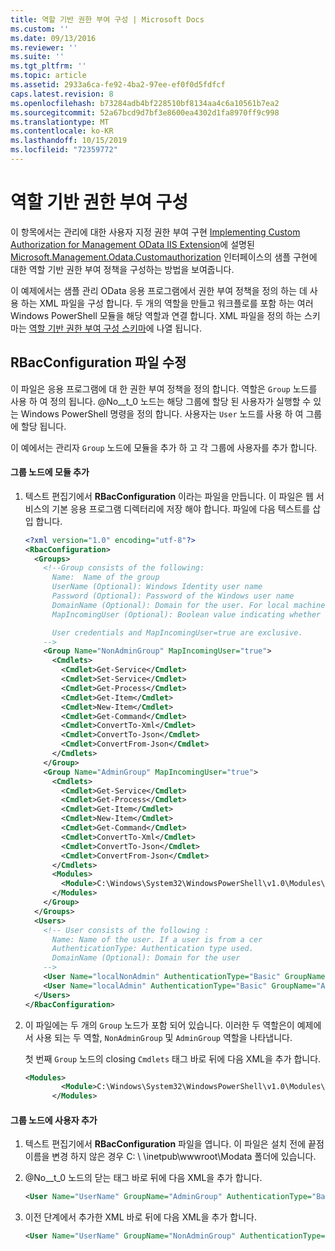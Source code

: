 ```yaml
---
title: 역할 기반 권한 부여 구성 | Microsoft Docs
ms.custom: ''
ms.date: 09/13/2016
ms.reviewer: ''
ms.suite: ''
ms.tgt_pltfrm: ''
ms.topic: article
ms.assetid: 2933a6ca-fe92-4ba2-97ee-ef0f0d5fdfcf
caps.latest.revision: 8
ms.openlocfilehash: b73284adb4bf228510bf8134aa4c6a10561b7ea2
ms.sourcegitcommit: 52a67bcd9d7bf3e8600ea4302d1fa8970ff9c998
ms.translationtype: MT
ms.contentlocale: ko-KR
ms.lasthandoff: 10/15/2019
ms.locfileid: "72359772"
---
```

# <a name="configuring-role-based-authorization"></a>역할 기반 권한 부여 구성

이 항목에서는 관리에 대한 사용자 지정 권한 부여 구현 [Implementing Custom Authorization for Management OData IIS Extension](./implementing-custom-authorization-for-a-management-odata-web-service.md)에 설명된 [Microsoft.Management.Odata.Customauthorization](/dotnet/api/Microsoft.Management.Odata.CustomAuthorization) 인터페이스의 샘플 구현에 대한 역할 기반 권한 부여 정책을 구성하는 방법을 보여줍니다.

이 예제에서는 샘플 관리 OData 응용 프로그램에서 권한 부여 정책을 정의 하는 데 사용 하는 XML 파일을 구성 합니다. 두 개의 역할을 만들고 워크플로를 포함 하는 여러 Windows PowerShell 모듈을 해당 역할과 연결 합니다. XML 파일을 정의 하는 스키마는 [역할 기반 권한 부여 구성 스키마](./role-based-authorization-configuration-schema.md)에 나열 됩니다.

## <a name="modifying-the-rbacconfigurationxml-file"></a>RBacConfiguration 파일 수정

이 파일은 응용 프로그램에 대 한 권한 부여 정책을 정의 합니다. 역할은 `Group` 노드를 사용 하 여 정의 됩니다. @No__t_0 노드는 해당 그룹에 할당 된 사용자가 실행할 수 있는 Windows PowerShell 명령을 정의 합니다. 사용자는 `User` 노드를 사용 하 여 그룹에 할당 됩니다.

이 예에서는 관리자 `Group` 노드에 모듈을 추가 하 고 각 그룹에 사용자를 추가 합니다.

#### <a name="adding-a-module-to-a-group-node"></a>그룹 노드에 모듈 추가

1. 텍스트 편집기에서 **RBacConfiguration** 이라는 파일을 만듭니다. 이 파일은 웹 서비스의 기본 응용 프로그램 디렉터리에 저장 해야 합니다. 파일에 다음 텍스트를 삽입 합니다.

   ```xml
   <?xml version="1.0" encoding="utf-8"?>
   <RbacConfiguration>
     <Groups>
       <!--Group consists of the following:
         Name:  Name of the group
         UserName (Optional): Windows Identity user name
         Password (Optional): Password of the Windows user name
         DomainName (Optional): Domain for the user. For local machine account either do not include them or give the machine name. Do not give empty string
         MapIncomingUser (Optional): Boolean value indicating whether to execute cmdlet in the context of network client.

         User credentials and MapIncomingUser=true are exclusive.
       -->
       <Group Name="NonAdminGroup" MapIncomingUser="true">
         <Cmdlets>
           <Cmdlet>Get-Service</Cmdlet>
           <Cmdlet>Set-Service</Cmdlet>
           <Cmdlet>Get-Process</Cmdlet>
           <Cmdlet>Get-Item</Cmdlet>
           <Cmdlet>New-Item</Cmdlet>
           <Cmdlet>Get-Command</Cmdlet>
           <Cmdlet>ConvertTo-Xml</Cmdlet>
           <Cmdlet>ConvertTo-Json</Cmdlet>
           <Cmdlet>ConvertFrom-Json</Cmdlet>
         </Cmdlets>
       </Group>
       <Group Name="AdminGroup" MapIncomingUser="true">
         <Cmdlets>
           <Cmdlet>Get-Service</Cmdlet>
           <Cmdlet>Get-Process</Cmdlet>
           <Cmdlet>Get-Item</Cmdlet>
           <Cmdlet>New-Item</Cmdlet>
           <Cmdlet>Get-Command</Cmdlet>
           <Cmdlet>ConvertTo-Xml</Cmdlet>
           <Cmdlet>ConvertTo-Json</Cmdlet>
           <Cmdlet>ConvertFrom-Json</Cmdlet>
         </Cmdlets>
         <Modules>
           <Module>C:\Windows\System32\WindowsPowerShell\v1.0\Modules\ServerManager\ServerManager.psd1</Module>
         </Modules>
       </Group>
     </Groups>
     <Users>
       <!-- User consists of the following :
         Name: Name of the user. If a user is from a cer
         AuthenticationType: Authentication type used.
         DomainName (Optional): Domain for the user
       -->
       <User Name="localNonAdmin" AuthenticationType="Basic" GroupName="NonAdminGroup" />
       <User Name="localAdmin" AuthenticationType="Basic" GroupName="AdminGroup" />
     </Users>
   </RbacConfiguration>
   ```

2. 이 파일에는 두 개의 `Group` 노드가 포함 되어 있습니다. 이러한 두 역할은이 예제에서 사용 되는 두 역할, `NonAdminGroup` 및 `AdminGroup` 역할을 나타냅니다.

   첫 번째 `Group` 노드의 closing `Cmdlets` 태그 바로 뒤에 다음 XML을 추가 합니다.

   ```xml
   <Modules>
           <Module>C:\Windows\System32\WindowsPowerShell\v1.0\Modules\ServerManager\ServerManager.psd1</Module>
         </Modules>
   ```

#### <a name="adding-a-user-to-a-group-node"></a>그룹 노드에 사용자 추가

1. 텍스트 편집기에서 **RBacConfiguration** 파일을 엽니다. 이 파일은 설치 전에 끝점 이름을 변경 하지 않은 경우 C: \\ \inetpub\wwwroot\Modata 폴더에 있습니다.

2. @No__t_0 노드의 닫는 태그 바로 뒤에 다음 XML을 추가 합니다.

   ```xml
   <User Name="UserName" GroupName="AdminGroup" AuthenticationType="Basic" DomainName="DomainName"/>
   ```

3. 이전 단계에서 추가한 XML 바로 뒤에 다음 XML을 추가 합니다.

   ```xml
   <User Name="UserName" GroupName="NonAdminGroup" AuthenticationType="Basic" DomainName="DomainName"/>
   ```